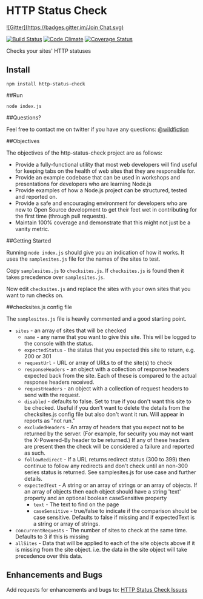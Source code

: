 # HTTP Status Check
[![Gitter](https://badges.gitter.im/Join Chat.svg)](https://gitter.im/guyellis/http-status-check?utm_source=badge&utm_medium=badge&utm_campaign=pr-badge&utm_content=badge)

[![Build Status](https://travis-ci.org/guyellis/http-status-check.svg?branch=master)](https://travis-ci.org/guyellis/http-status-check)
[![Code Climate](https://codeclimate.com/github/guyellis/http-status-check/badges/gpa.svg)](https://codeclimate.com/github/guyellis/http-status-check)
[![Coverage Status](https://coveralls.io/repos/guyellis/http-status-check/badge.png?branch=master)](https://coveralls.io/r/guyellis/http-status-check?branch=master)

Checks your sites' HTTP statuses

## Install

```
npm install http-status-check
```

##Run

```
node index.js
```

##Questions?

Feel free to contact me on twitter if you have any questions: [@wildfiction](https://twitter.com/wildfiction)

##Objectives

The objectives of the http-status-check project are as follows:

* Provide a fully-functional utility that most web developers will find useful for keeping tabs on the health of web sites that they are responsible for.
* Provide an example codebase that can be used in workshops and presentations for developers who are learning Node.js
* Provide examples of how a Node.js project can be structured, tested and reported on.
* Provide a safe and encouraging environment for developers who are new to Open Source development to get their feet wet in contributing for the first time (through pull requests).
* Maintain 100% coverage and demonstrate that this might not just be a vanity metric.

##Getting Started

Running `node index.js` should give you an indication
 of how it works. It uses the `samplesites.js` file for
 the names of the sites to test.
 
Copy `samplesites.js` to `checksites.js`. If `checksites.js`
is found then it takes precedence over `samplesites.js`.

Now edit `checksites.js` and replace the sites with your own sites
that you want to run checks on.

##checksites.js config file

The `samplesites.js` file is heavily commented and a good starting point.

* `sites` - an array of sites that will be checked
  * `name` - any name that you want to give this site. This will be logged to the console with the status.
  * `expectedStatus` - the status that you expected this site to return, e.g. 200 or 301
  * `requestUrl` - URL or array of URLs to of the site(s) to check
  * `responseHeaders` - an object with a collection of response headers expected back from the site. Each of these is compared to the actual response headers received. 
  * `requestHeaders` - an object with a collection of request headers to send with the request. 
  * `disabled` - defaults to false. Set to true if you don't want this site to be checked. Useful if you don't want to delete the details from the checksites.js config file but also don't want it run. Will appear in reports as "not run." 
  * `excludedHeaders` - An array of headers that you expect not to be returned by the server. (For example, for security you may not want the X-Powered-By header to be returned.) If any of these headers are present then the check will be considered a failure and reported as such.
  * `followRedirect` - If a URL returns redirect status (300 to 399) then continue to follow any redirects and don't check until an non-300 series status is returned. See samplesites.js for use case and further details.
  * `expectedText` - A string or an array of strings or an array of objects. If an array of objects then each object should have a string 'text' property and an optional boolean caseSensitive property 
    * `text` - The text to find on the page
    * `caseSensitive` - true/false to indicate if the comparison should be case sensitive. Defaults to false if missing and if expectedText is a string or array of strings.
* `concurrentRequests` - The number of sites to check at the same time. Defaults to 3 if this is missing
* `allSites` - Data that will be applied to each of the site objects above if it is missing from the site object. i.e. the data in the site object will take precedence over this data.
  
## Enhancements and Bugs

Add requests for enhancements and bugs to: [HTTP Status Check Issues](https://github.com/guyellis/http-status-check/issues)